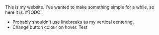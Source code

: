 This is my website. I've wanted to make something simple for a while, so here it is.
#TODO:
* Probably shouldn't use linebreaks as my vertical centering.
* Change button colour on hover. 
Test
    
